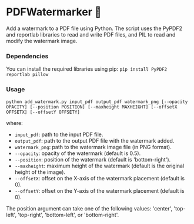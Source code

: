 # PDFWatermarker 📑
Add a watermark to a PDF file using Python. The script uses the PyPDF2 and reportlab libraries to read and write PDF files, and PIL to read and modify the watermark image.

### Dependencies
You can install the required libraries using pip: `pip install PyPDF2 reportlab pillow`

### Usage
`python add_watermark.py input_pdf output_pdf watermark_png [--opacity OPACITY] [--position POSITION] [--maxheight MAXHEIGHT] [--offsetX OFFSETX] [--offsetY OFFSETY]`

where:
- `input_pdf`: path to the input PDF file.
- `output_pdf`: path to the output PDF file with the watermark added.
- `watermark_png`: path to the watermark image file (in PNG format).
- `--opacity`: opacity of the watermark (default is 0.5).
- `--position`: position of the watermark (default is 'bottom-right').
- `--maxheight`: maximum height of the watermark (default is the original height of the image).
- `--offsetX`: offset on the X-axis of the watermark placement (default is 0).
- `--offsetY`: offset on the Y-axis of the watermark placement (default is 0).

The position argument can take one of the following values: 'center', 'top-left', 'top-right', 'bottom-left', or 'bottom-right'.
